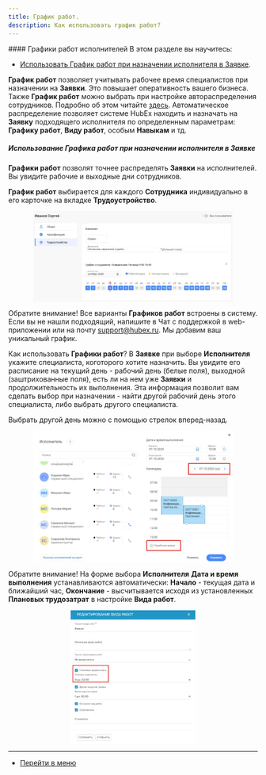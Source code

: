 ```yaml
---
title: График работ.
description: Как использовать график работ?
---
```


<!-- Yandex.Metrika counter -->
<script type="text/javascript">
    (function (m, e, t, r, i, k, a) {
        m[i] = m[i] || function () {
            (m[i].a = m[i].a || []).push(arguments)
        };
        m[i].l = 1 * new Date();
        k = e.createElement(t), a = e.getElementsByTagName(t)[0], k.async = 1, k.src = r, a.parentNode.insertBefore(k, a)
    })
    (window, document, "script", "https://mc.yandex.ru/metrika/tag.js", "ym");
    ym('{{ site.yandex_metric }}', "init", {
        id: '{{ site.yandex_metric }}',
        clickmap: true,
        trackLinks: true,
        accurateTrackBounce: true,
        webvisor: true
    });
</script>
<noscript>
    <div><img src="https://mc.yandex.ru/watch/'{{ site.yandex_metric }}'" style="position:absolute; left:-9999px;"
              alt=""/></div>
</noscript>
<!-- /Yandex.Metrika counter -->
#### Графики работ исполнителей 
В этом разделе вы научитесь:
<html>
<meta charset="utf-8">
<title>Быстрый переход внутри документа</title>
<ul>
    <li><a href="#schedule">Использовать График работ при назначении исполнителя в Заявке</a>.</li>


</ul>
</html>
<p><strong>График работ</strong> позволяет учитывать рабочее время специалистов при назначении
    на <strong>Заявки</strong>. Это повышает оперативность вашего бизнеса. Также
    <strong>График работ</strong> можно выбрать при настройке автораспределения сотрудников. Подробно об этом читайте
     <a href="https://wiki.hubex.ru/docs/FAQ/RU/admin/RulesOfChoice.html">здесь</a>. Автоматическое распределение позволяет системе HubEx находить и назначать на <strong>Заявку</strong> подходящего исполнителя по
    определенным параметрам: <strong>Графику работ</strong>, <strong>Виду работ</strong>, особым <strong>Навыкам</strong> и тд.</p>

<h5 id="schedule">Использование Графика работ при назначении исполнителя в Заявке</h5>
<p><strong>Графики работ</strong> позволят точнее распределять <strong>Заявки</strong> на исполнителей. Вы увидите рабочие и выходные дни сотрудников.</p>
<p><strong>График работ</strong> выбирается для каждого <strong>Сотрудника</strong> индивидуально в его карточке на вкладке <strong>Трудоустройство</strong>.</p>

<div>
    <img style="margin: 0 auto; display: block; max-width: 80%;"
         src="/attachments/images/FAQ/USER/CreatingUser/Employment.jpg"/>
</div>

<p>Обратите внимание! Все варианты <strong>Графиков работ</strong> встроены в систему. Если вы не нашли подходящий, напишите в Чат с
    поддержкой в web-приложении или на почту <a href="mailto:support@hubex.ru" target="_blank" rel="noopener">
        support@hubex.ru</a>. Мы добавим ваш уникальный график.</p>

<p>Как использовать <strong>Графики работ</strong>? В <strong>Заявке</strong> при выборе <strong>Исполнителя</strong> укажите специалиста, коготорого хотите назначить. Вы увидите его расписание на текущий день - рабочий день (белые поля), выходной (заштрихованные поля), есть ли на нем уже <strong>Заявки</strong> и продолжительность их выполнения. Эта
    информация позволит вам сделать выбор при назначении - найти другой рабочий день этого специалиста, либо выбрать
    другого специалиста.</p>

<p>Выбрать другой день можно с помощью стрелок вперед-назад.</p>

<div>
    <img style="margin: 0 auto; display: block; max-width: 80%;"
         src="/attachments/images/FAQ/USER/Schedule/SelectEngeneer.jpg"/>
</div>

<p>Обратите внимание! На форме выбора <strong>Исполнителя</strong> <strong>Дата и время выполнения</strong> устанавливаются автоматически: <strong>Начало</strong> -
    текущая дата и ближайший час, <strong>Окончание</strong> - высчитывается исходя из установленных <strong>Плановых трудозатрат</strong> в настройке <strong>Вида работ</strong>.</p>
<div>
    <img style="margin: 0 auto; display: block; max-width: 50%;"
         src="/attachments/images/FAQ/USER/Schedule/WorkType.jpg"/>
</div>

<!--

### Следующие шаги:
- [Создание обслуживаемых компаний](./CreatingCompany.md)
- [Ввод обслуживаемого оборудования](./CreatingObjects.md)
- [Создание заказчика](./CreatingCustomer.md)

-->
____
- [Перейти в меню](http://wiki.hubex.ru)
